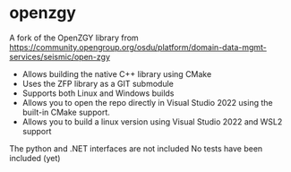# openzgy
A fork of the OpenZGY library from https://community.opengroup.org/osdu/platform/domain-data-mgmt-services/seismic/open-zgy

- Allows building the native C++ library using CMake
- Uses the ZFP library as a GIT submodule
- Supports both Linux and Windows builds
- Allows you to open the repo directly in Visual Studio 2022 using the built-in CMake support.
- Allows you to build a linux version using Visual Studio 2022 and WSL2 support

The python and .NET interfaces are not included
No tests have been included (yet)
